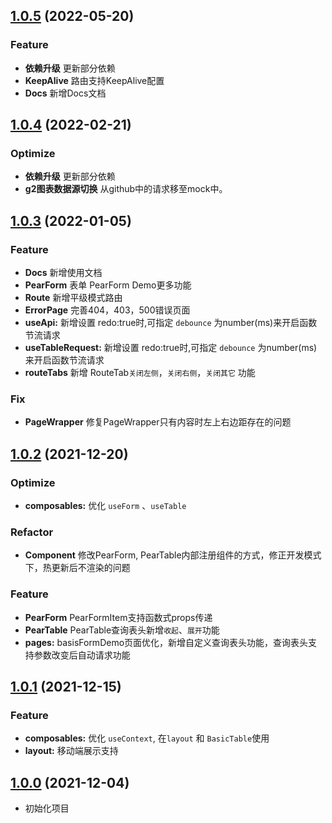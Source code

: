 ## [1.0.5](https://github.com/pearadmin/pear-admin-naive/releases/tag/1.0.5) (2022-05-20)
### Feature
* **依赖升级** 更新部分依赖
* **KeepAlive** 路由支持KeepAlive配置
* **Docs** 新增Docs文档


## [1.0.4](https://github.com/pearadmin/pear-admin-naive/releases/tag/1.0.4) (2022-02-21)
### Optimize
* **依赖升级** 更新部分依赖
* **g2图表数据源切换** 从github中的请求移至mock中。

## [1.0.3](https://github.com/pearadmin/pear-admin-naive/releases/tag/1.0.3) (2022-01-05)
### Feature
* **Docs** 新增使用文档
* **PearForm** 表单 PearForm Demo更多功能
* **Route** 新增平级模式路由
* **ErrorPage** 完善404，403，500错误页面
* **useApi:** 新增设置 redo:true时,可指定 `debounce` 为number(ms)来开启函数节流请求
* **useTableRequest:** 新增设置 redo:true时,可指定 `debounce` 为number(ms)来开启函数节流请求
* **routeTabs** 新增 RouteTab`关闭左侧`，`关闭右侧`，`关闭其它` 功能

### Fix
* **PageWrapper** 修复PageWrapper只有内容时左上右边距存在的问题

## [1.0.2](https://github.com/pearadmin/pear-admin-naive/releases/tag/1.0.2) (2021-12-20)

### Optimize
* **composables:**  优化 `useForm` 、` useTable ` 

### Refactor
* **Component** 修改PearForm, PearTable内部注册组件的方式，修正开发模式下，热更新后不渲染的问题

### Feature
* **PearForm** PearFormItem支持函数式props传递
* **PearTable** PearTable查询表头新增`收起`、`展开`功能
* **pages:**  basisFormDemo页面优化，新增自定义查询表头功能，查询表头支持参数改变后自动请求功能


## [1.0.1](https://github.com/pearadmin/pear-admin-naive/releases/tag/1.0.1) (2021-12-15)

### Feature
* **composables:**  优化 `useContext`, 在`layout` 和 `BasicTable`使用
* **layout:**  移动端展示支持

## [1.0.0](https://github.com/pearadmin/pear-admin-naive/releases/tag/1.0.0) (2021-12-04)

* 初始化项目
